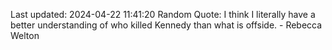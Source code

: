 Last updated: 2024-04-22 11:41:20
Random Quote: I think I literally have a better understanding of who killed Kennedy than what is offside. - Rebecca Welton